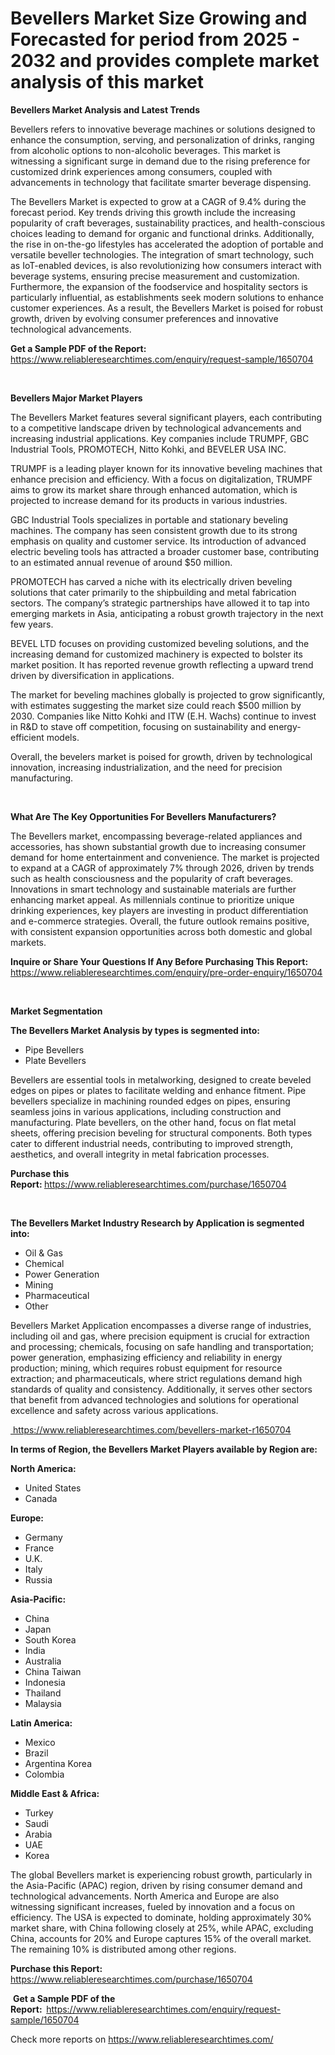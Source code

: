 <p><h1>Bevellers Market Size Growing and Forecasted for period from 2025 - 2032 and provides complete market analysis of this market</h1></p><p><strong>Bevellers Market Analysis and Latest Trends</strong></p>
<p><p>Bevellers refers to innovative beverage machines or solutions designed to enhance the consumption, serving, and personalization of drinks, ranging from alcoholic options to non-alcoholic beverages. This market is witnessing a significant surge in demand due to the rising preference for customized drink experiences among consumers, coupled with advancements in technology that facilitate smarter beverage dispensing.</p><p>The Bevellers Market is expected to grow at a CAGR of 9.4% during the forecast period. Key trends driving this growth include the increasing popularity of craft beverages, sustainability practices, and health-conscious choices leading to demand for organic and functional drinks. Additionally, the rise in on-the-go lifestyles has accelerated the adoption of portable and versatile beveller technologies. The integration of smart technology, such as IoT-enabled devices, is also revolutionizing how consumers interact with beverage systems, ensuring precise measurement and customization. Furthermore, the expansion of the foodservice and hospitality sectors is particularly influential, as establishments seek modern solutions to enhance customer experiences. As a result, the Bevellers Market is poised for robust growth, driven by evolving consumer preferences and innovative technological advancements.</p></p>
<p><strong>Get a Sample PDF of the Report:&nbsp;</strong> <a href="https://www.reliableresearchtimes.com/enquiry/request-sample/1650704?utm_campaign=3190&utm_medium=2&utm_source=Github&utm_content=ia&utm_term=08042025&utm_id=bevellers">https://www.reliableresearchtimes.com/enquiry/request-sample/1650704</a></p>
<p>&nbsp;</p>
<p><strong>Bevellers Major Market Players</strong></p>
<p><p>The Bevellers Market features several significant players, each contributing to a competitive landscape driven by technological advancements and increasing industrial applications. Key companies include TRUMPF, GBC Industrial Tools, PROMOTECH, Nitto Kohki, and BEVELER USA INC.</p><p>TRUMPF is a leading player known for its innovative beveling machines that enhance precision and efficiency. With a focus on digitalization, TRUMPF aims to grow its market share through enhanced automation, which is projected to increase demand for its products in various industries.</p><p>GBC Industrial Tools specializes in portable and stationary beveling machines. The company has seen consistent growth due to its strong emphasis on quality and customer service. Its introduction of advanced electric beveling tools has attracted a broader customer base, contributing to an estimated annual revenue of around $50 million.</p><p>PROMOTECH has carved a niche with its electrically driven beveling solutions that cater primarily to the shipbuilding and metal fabrication sectors. The company’s strategic partnerships have allowed it to tap into emerging markets in Asia, anticipating a robust growth trajectory in the next few years.</p><p>BEVEL LTD focuses on providing customized beveling solutions, and the increasing demand for customized machinery is expected to bolster its market position. It has reported revenue growth reflecting a upward trend driven by diversification in applications.</p><p>The market for beveling machines globally is projected to grow significantly, with estimates suggesting the market size could reach $500 million by 2030. Companies like Nitto Kohki and ITW (E.H. Wachs) continue to invest in R&D to stave off competition, focusing on sustainability and energy-efficient models.</p><p>Overall, the bevelers market is poised for growth, driven by technological innovation, increasing industrialization, and the need for precision manufacturing.</p></p>
<p>&nbsp;</p>
<p><strong>What Are The Key Opportunities For Bevellers Manufacturers?</strong></p>
<p><p>The Bevellers market, encompassing beverage-related appliances and accessories, has shown substantial growth due to increasing consumer demand for home entertainment and convenience. The market is projected to expand at a CAGR of approximately 7% through 2026, driven by trends such as health consciousness and the popularity of craft beverages. Innovations in smart technology and sustainable materials are further enhancing market appeal. As millennials continue to prioritize unique drinking experiences, key players are investing in product differentiation and e-commerce strategies. Overall, the future outlook remains positive, with consistent expansion opportunities across both domestic and global markets.</p></p>
<p><strong>Inquire or Share Your Questions If Any Before Purchasing This Report:</strong> <a href="https://www.reliableresearchtimes.com/enquiry/pre-order-enquiry/1650704?utm_campaign=3190&utm_medium=2&utm_source=Github&utm_content=ia&utm_term=08042025&utm_id=bevellers">https://www.reliableresearchtimes.com/enquiry/pre-order-enquiry/1650704</a></p>
<p>&nbsp;</p>
<p><strong>Market Segmentation</strong></p>
<p><strong>The Bevellers Market Analysis by types is segmented into:</strong></p>
<p><ul><li>Pipe Bevellers</li><li>Plate Bevellers</li></ul></p>
<p><p>Bevellers are essential tools in metalworking, designed to create beveled edges on pipes or plates to facilitate welding and enhance fitment. Pipe bevellers specialize in machining rounded edges on pipes, ensuring seamless joins in various applications, including construction and manufacturing. Plate bevellers, on the other hand, focus on flat metal sheets, offering precision beveling for structural components. Both types cater to different industrial needs, contributing to improved strength, aesthetics, and overall integrity in metal fabrication processes.</p></p>
<p><strong>Purchase this Report:&nbsp;</strong><a href="https://www.reliableresearchtimes.com/purchase/1650704?utm_campaign=3190&utm_medium=2&utm_source=Github&utm_content=ia&utm_term=08042025&utm_id=bevellers">https://www.reliableresearchtimes.com/purchase/1650704</a></p>
<p>&nbsp;</p>
<p><strong>The Bevellers Market Industry Research by Application is segmented into:</strong></p>
<p><ul><li>Oil & Gas</li><li>Chemical</li><li>Power Generation</li><li>Mining</li><li>Pharmaceutical</li><li>Other</li></ul></p>
<p><p>Bevellers Market Application encompasses a diverse range of industries, including oil and gas, where precision equipment is crucial for extraction and processing; chemicals, focusing on safe handling and transportation; power generation, emphasizing efficiency and reliability in energy production; mining, which requires robust equipment for resource extraction; and pharmaceuticals, where strict regulations demand high standards of quality and consistency. Additionally, it serves other sectors that benefit from advanced technologies and solutions for operational excellence and safety across various applications.</p></p>
<p><a href="https://www.reliableresearchtimes.com/bevellers-market-r1650704?utm_campaign=3190&utm_medium=2&utm_source=Github&utm_content=ia&utm_term=08042025&utm_id=bevellers">&nbsp;https://www.reliableresearchtimes.com/bevellers-market-r1650704</a></p>
<p><strong>In terms of Region, the Bevellers Market Players available by Region are:</strong></p>
<p>
    <p> <strong> North America: </strong>
        <ul>
            <li>United States</li>
            <li>Canada</li>
        </ul>
        </p> 
    <p> <strong> Europe: </strong>
        <ul>
            <li>Germany</li>
            <li>France</li>
            <li>U.K.</li>
            <li>Italy</li>
            <li>Russia</li>
        </ul>
        </p> 
    <p> <strong> Asia-Pacific: </strong>
        <ul>
            <li>China</li>
            <li>Japan</li>
            <li>South Korea</li>
            <li>India</li>
            <li>Australia</li>
            <li>China Taiwan</li>
            <li>Indonesia</li>
            <li>Thailand</li>
            <li>Malaysia</li>
        </ul>
        </p> 
    <p> <strong> Latin America: </strong>
        <ul>
            <li>Mexico</li>
            <li>Brazil</li>
            <li>Argentina Korea</li>
            <li>Colombia</li>
        </ul>
        </p> 
    <p> <strong> Middle East & Africa: </strong>
        <ul>
            <li>Turkey</li>
            <li>Saudi</li>
            <li>Arabia</li>
            <li>UAE</li>
            <li>Korea</li>
        </ul>
    </p>
    </p>
<p><p>The global Bevellers market is experiencing robust growth, particularly in the Asia-Pacific (APAC) region, driven by rising consumer demand and technological advancements. North America and Europe are also witnessing significant increases, fueled by innovation and a focus on efficiency. The USA is expected to dominate, holding approximately 30% market share, with China following closely at 25%, while APAC, excluding China, accounts for 20% and Europe captures 15% of the overall market. The remaining 10% is distributed among other regions.</p></p>
<p><strong>Purchase this Report: </strong><a href="https://www.reliableresearchtimes.com/purchase/1650704?utm_campaign=3190&utm_medium=2&utm_source=Github&utm_content=ia&utm_term=08042025&utm_id=bevellers">https://www.reliableresearchtimes.com/purchase/1650704</a></p>
<p>&nbsp;<strong>Get a Sample PDF of the Report:&nbsp;&nbsp;</strong><a href="https://www.reliableresearchtimes.com/enquiry/request-sample/1650704?utm_campaign=3190&utm_medium=2&utm_source=Github&utm_content=ia&utm_term=08042025&utm_id=bevellers">https://www.reliableresearchtimes.com/enquiry/request-sample/1650704</a></p>
<p><strong></strong></p>
<p>Check more reports on <a href="https://www.reliableresearchtimes.com/?utm_campaign=3190&utm_medium=2&utm_source=Github&utm_content=ia&utm_term=08042025&utm_id=bevellers">https://www.reliableresearchtimes.com/</a></p>